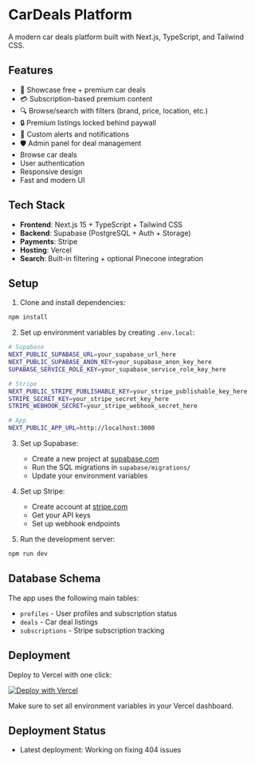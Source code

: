 # CarDeals Platform

A modern car deals platform built with Next.js, TypeScript, and Tailwind CSS.

## Features

- 🚗 Showcase free + premium car deals
- 💳 Subscription-based premium content
- 🔍 Browse/search with filters (brand, price, location, etc.)
- 🔒 Premium listings locked behind paywall
- 📧 Custom alerts and notifications
- 🛡️ Admin panel for deal management
- Browse car deals
- User authentication
- Responsive design
- Fast and modern UI

## Tech Stack

- **Frontend**: Next.js 15 + TypeScript + Tailwind CSS
- **Backend**: Supabase (PostgreSQL + Auth + Storage)
- **Payments**: Stripe
- **Hosting**: Vercel
- **Search**: Built-in filtering + optional Pinecone integration

## Setup

1. Clone and install dependencies:
```bash
npm install
```

2. Set up environment variables by creating `.env.local`:
```bash
# Supabase
NEXT_PUBLIC_SUPABASE_URL=your_supabase_url_here
NEXT_PUBLIC_SUPABASE_ANON_KEY=your_supabase_anon_key_here
SUPABASE_SERVICE_ROLE_KEY=your_supabase_service_role_key_here

# Stripe
NEXT_PUBLIC_STRIPE_PUBLISHABLE_KEY=your_stripe_publishable_key_here
STRIPE_SECRET_KEY=your_stripe_secret_key_here
STRIPE_WEBHOOK_SECRET=your_stripe_webhook_secret_here

# App
NEXT_PUBLIC_APP_URL=http://localhost:3000
```

3. Set up Supabase:
   - Create a new project at [supabase.com](https://supabase.com)
   - Run the SQL migrations in `supabase/migrations/`
   - Update your environment variables

4. Set up Stripe:
   - Create account at [stripe.com](https://stripe.com)
   - Get your API keys
   - Set up webhook endpoints

5. Run the development server:
```bash
npm run dev
```

## Database Schema

The app uses the following main tables:
- `profiles` - User profiles and subscription status
- `deals` - Car deal listings
- `subscriptions` - Stripe subscription tracking

## Deployment

Deploy to Vercel with one click:

[![Deploy with Vercel](https://vercel.com/button)](https://vercel.com/new/clone?repository-url=https://github.com/yourusername/cardeals)

Make sure to set all environment variables in your Vercel dashboard.

## Deployment Status
- Latest deployment: Working on fixing 404 issues
